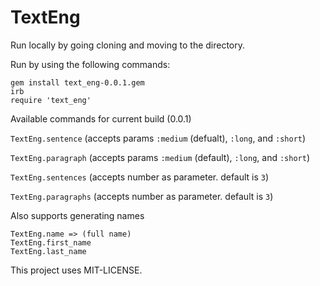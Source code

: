 TextEng
======

Run locally by going cloning and moving to the directory.

Run by using the following commands:

```
gem install text_eng-0.0.1.gem
irb
require 'text_eng'
```

Available commands for current build (0.0.1)

`TextEng.sentence`   (accepts params `:medium` (defualt), `:long`, and `:short`)

`TextEng.paragraph`  (accepts params `:medium` (default), `:long`, and `:short`)

`TextEng.sentences`  (accepts number as parameter. default is `3`)

`TextEng.paragraphs` (accepts number as parameter. default is `3`)

Also supports generating names

```
TextEng.name => (full name)
TextEng.first_name
TextEng.last_name
```

This project uses MIT-LICENSE.
